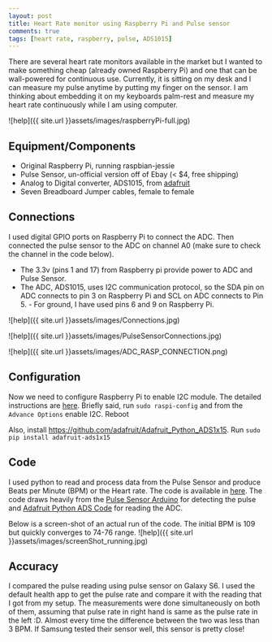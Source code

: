 ```yaml
---
layout: post
title: Heart Rate monitor using Raspberry Pi and Pulse sensor
comments: true
tags: [heart rate, raspberry, pulse, ADS1015]
---
```


There are several heart rate monitors available in the market but I wanted to make something cheap (already owned Raspberry Pi) and one that can be wall-powered for continuous use. Currently, it is sitting on my desk and I can measure my pulse anytime by putting my finger on the sensor. I am thinking about embedding it on my keyboards palm-rest and measure my heart rate continuously while I am using computer. 

![help]({{ site.url }}assets/images/raspberryPi-full.jpg)


## Equipment/Components

- Original Raspberry Pi, running raspbian-jessie 
- Pulse Sensor, un-official version off of Ebay  (< $4, free shipping)
- Analog to Digital converter, ADS1015, from [adafruit](https://www.adafruit.com/product/1083)
- Seven Breadboard Jumper cables, female to female

## Connections

I used digital GPIO ports on Raspberry Pi to connect the ADC. Then connected the pulse sensor to the ADC on channel A0 (make sure to check the channel in the code below). 

- The 3.3v (pins 1 and 17) from Raspberry pi provide power to ADC and Pulse Sensor. 
- The ADC, ADS1015,  uses I2C communication protocol, so the SDA pin on ADC connects to pin 3 on Raspberry Pi and SCL on ADC connects to Pin 5. - For ground, I have used pins 6 and 9 on Raspberry Pi. 

![help]({{ site.url }}assets/images/Connections.jpg)

![help]({{ site.url }}assets/images/PulseSensorConnections.jpg)

![help]({{ site.url }}assets/images/ADC_RASP_CONNECTION.png)


## Configuration 

Now we need to configure Raspberry Pi to enable I2C module. The detailed 
instructions are [here](https://learn.adafruit.com/adafruits-raspberry-pi-lesson-4-gpio-setup/configuring-i2c). 
Briefly said,  run `sudo raspi-config` and from the `Advance Options` enable I2C. Reboot

Also, install https://github.com/adafruit/Adafruit_Python_ADS1x15. Run `sudo pip install adafruit-ads1x15`


## Code

I used python to read and process data from the Pulse Sensor and produce Beats per Minute (BPM) or the Heart rate. The code is available in  [here](https://github.com/indolent/heart-rate-raspberry-pi). The code draws heavily from the [Pulse Sensor Arduino](https://github.com/WorldFamousElectronics/PulseSensor_Amped_Arduino) for detecting the pulse and [Adafruit Python ADS Code](https://github.com/adafruit/Adafruit_Python_ADS1X15) for reading the ADC.


Below is a screen-shot of an actual run of the code. The initial BPM is 109 but quickly converges to 74-76 range. 
![help]({{ site.url }}assets/images/screenShot_running.jpg)

## Accuracy 

I compared the pulse reading using pulse sensor on Galaxy S6. I used the default health app to get the pulse rate and compare it with the reading that I got from my setup. The measurements were done simultaneously on both of them, assuming that pulse rate in right hand is same as the pulse rate in the left :D. Almost every time the difference between the two was less than 3 BPM. If Samsung tested their sensor well, this sensor is pretty close! 


